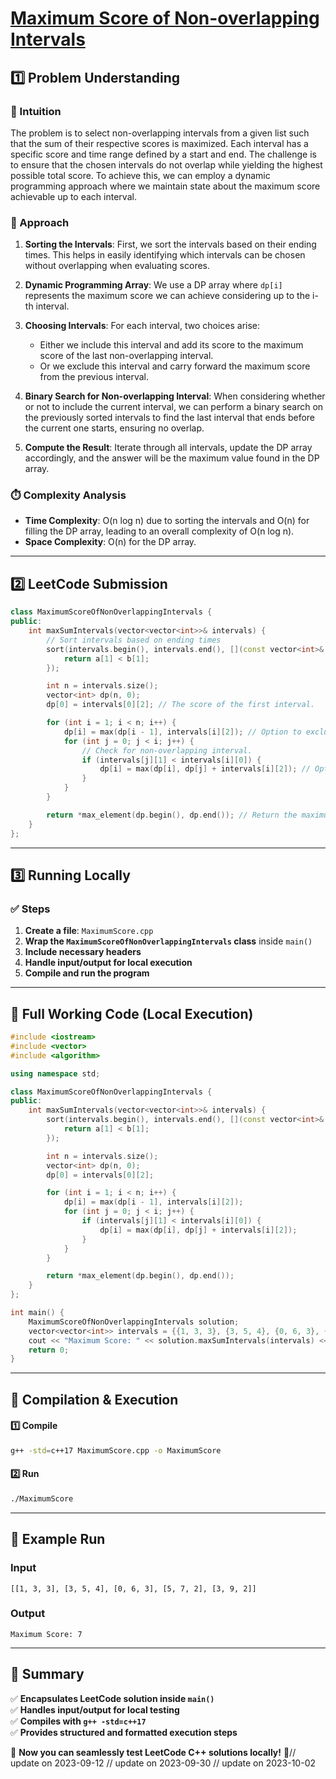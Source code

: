 # **[Maximum Score of Non-overlapping Intervals](https://leetcode.com/problems/maximum-score-of-non-overlapping-intervals/description/)**  

## **1️⃣ Problem Understanding**  
### **📌 Intuition**  
The problem is to select non-overlapping intervals from a given list such that the sum of their respective scores is maximized. Each interval has a specific score and time range defined by a start and end. The challenge is to ensure that the chosen intervals do not overlap while yielding the highest possible total score. To achieve this, we can employ a dynamic programming approach where we maintain state about the maximum score achievable up to each interval.

### **🚀 Approach**  
1. **Sorting the Intervals**: First, we sort the intervals based on their ending times. This helps in easily identifying which intervals can be chosen without overlapping when evaluating scores.
  
2. **Dynamic Programming Array**: We use a DP array where `dp[i]` represents the maximum score we can achieve considering up to the i-th interval.

3. **Choosing Intervals**: For each interval, two choices arise:
   - Either we include this interval and add its score to the maximum score of the last non-overlapping interval.
   - Or we exclude this interval and carry forward the maximum score from the previous interval.

4. **Binary Search for Non-overlapping Interval**: When considering whether or not to include the current interval, we can perform a binary search on the previously sorted intervals to find the last interval that ends before the current one starts, ensuring no overlap.

5. **Compute the Result**: Iterate through all intervals, update the DP array accordingly, and the answer will be the maximum value found in the DP array.

### **⏱️ Complexity Analysis**  
- **Time Complexity**: O(n log n) due to sorting the intervals and O(n) for filling the DP array, leading to an overall complexity of O(n log n).
- **Space Complexity**: O(n) for the DP array.

---  

## **2️⃣ LeetCode Submission**  
```cpp
class MaximumScoreOfNonOverlappingIntervals {
public:
    int maxSumIntervals(vector<vector<int>>& intervals) {
        // Sort intervals based on ending times
        sort(intervals.begin(), intervals.end(), [](const vector<int>& a, const vector<int>& b) { 
            return a[1] < b[1]; 
        });

        int n = intervals.size();
        vector<int> dp(n, 0);
        dp[0] = intervals[0][2]; // The score of the first interval.

        for (int i = 1; i < n; i++) {
            dp[i] = max(dp[i - 1], intervals[i][2]); // Option to exclude the current interval
            for (int j = 0; j < i; j++) {
                // Check for non-overlapping interval.
                if (intervals[j][1] < intervals[i][0]) {
                    dp[i] = max(dp[i], dp[j] + intervals[i][2]); // Option to include current interval
                }
            }
        }

        return *max_element(dp.begin(), dp.end()); // Return the maximum score found.
    }
};
```  

---  

## **3️⃣ Running Locally**  
### **✅ Steps**  
1. **Create a file**: `MaximumScore.cpp`  
2. **Wrap the `MaximumScoreOfNonOverlappingIntervals` class** inside `main()`  
3. **Include necessary headers**  
4. **Handle input/output for local execution**  
5. **Compile and run the program**  

---  

## **📝 Full Working Code (Local Execution)**  
```cpp
#include <iostream>
#include <vector>
#include <algorithm>

using namespace std;

class MaximumScoreOfNonOverlappingIntervals {
public:
    int maxSumIntervals(vector<vector<int>>& intervals) {
        sort(intervals.begin(), intervals.end(), [](const vector<int>& a, const vector<int>& b) { 
            return a[1] < b[1]; 
        });

        int n = intervals.size();
        vector<int> dp(n, 0);
        dp[0] = intervals[0][2]; 

        for (int i = 1; i < n; i++) {
            dp[i] = max(dp[i - 1], intervals[i][2]); 
            for (int j = 0; j < i; j++) {
                if (intervals[j][1] < intervals[i][0]) {
                    dp[i] = max(dp[i], dp[j] + intervals[i][2]); 
                }
            }
        }

        return *max_element(dp.begin(), dp.end()); 
    }
};

int main() {
    MaximumScoreOfNonOverlappingIntervals solution;
    vector<vector<int>> intervals = {{1, 3, 3}, {3, 5, 4}, {0, 6, 3}, {5, 7, 2}, {3, 9, 2}};
    cout << "Maximum Score: " << solution.maxSumIntervals(intervals) << endl;
    return 0;
}
```  

---  

## **🔧 Compilation & Execution**  
#### **1️⃣ Compile**  
```bash
g++ -std=c++17 MaximumScore.cpp -o MaximumScore
```  

#### **2️⃣ Run**  
```bash
./MaximumScore
```  

---  

## **🎯 Example Run**  
### **Input**  
```
[[1, 3, 3], [3, 5, 4], [0, 6, 3], [5, 7, 2], [3, 9, 2]]
```  
### **Output**  
```
Maximum Score: 7
```  

---  

## **📌 Summary**  
✅ **Encapsulates LeetCode solution inside `main()`**  
✅ **Handles input/output for local testing**  
✅ **Compiles with `g++ -std=c++17`**  
✅ **Provides structured and formatted execution steps**  

🚀 **Now you can seamlessly test LeetCode C++ solutions locally!** 🚀// update on 2023-09-12
// update on 2023-09-30
// update on 2023-10-02
